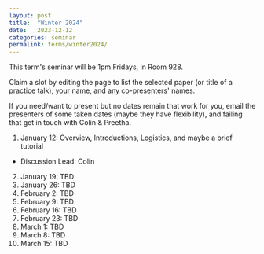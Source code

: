 ```yaml
---
layout: post
title:  "Winter 2024"
date:   2023-12-12
categories: seminar
permalink: terms/winter2024/
---
```

This term's seminar will be 1pm Fridays, in Room 928.

Claim a slot by editing the page to list the selected paper (or title of a practice talk), your name, and any co-presenters' names.

If you need/want to present but no dates remain that work for you, email the presenters of some taken dates (maybe they have flexibility), and failing that get in touch with Colin & Preetha.

1. January 12: Overview, Introductions, Logistics, and maybe a brief tutorial
  - Discussion Lead: Colin
2. January 19: TBD
3. January 26: TBD
4. February 2: TBD
5. February 9: TBD
6. February 16: TBD
7. February 23: TBD
8. March 1: TBD
9. March 8: TBD
10. March 15: TBD
